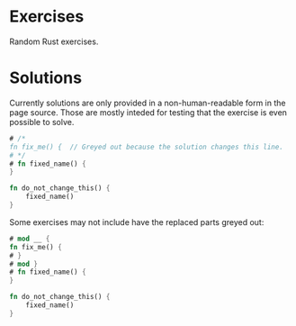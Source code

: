 # Exercises

Random Rust exercises.

# Solutions

Currently solutions are only provided in a non-human-readable form in the page source.
Those are mostly inteded for testing that the exercise is even possible to solve.
```rust
# /*
fn fix_me() {  // Greyed out because the solution changes this line.
# */
# fn fixed_name() {
}

fn do_not_change_this() {
    fixed_name()
}
```
Some exercises may not include have the replaced parts greyed out:
```rust
# mod __ {
fn fix_me() {
# }
# mod }
# fn fixed_name() {
}

fn do_not_change_this() {
    fixed_name()
}
```
